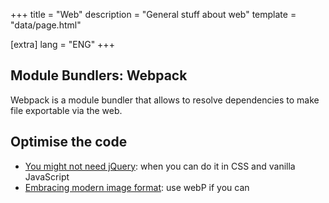 +++
title = "Web"
description = "General stuff about web"
template = "data/page.html"

[extra]
lang = "ENG"
+++

## Module Bundlers: Webpack

Webpack is a module bundler that allows to resolve dependencies to make file exportable via the web.

## Optimise the code

* [You might not need jQuery](https://www.joshwcomeau.com/performance/embracing-modern-image-formats/): when you can do it in CSS and vanilla JavaScript
* [Embracing modern image format](https://www.joshwcomeau.com/performance/embracing-modern-image-formats/): use webP if you can

